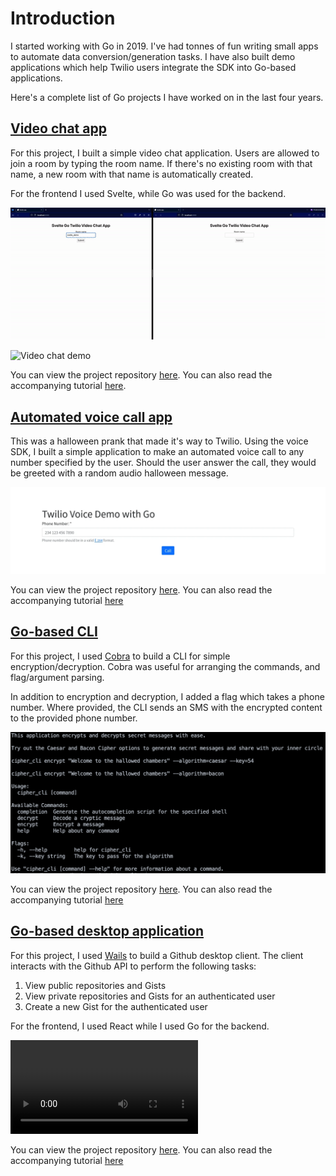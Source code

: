 # Introduction

I started working with Go in 2019. I've had tonnes of fun writing small apps to automate data conversion/generation tasks. I have also built demo applications which help Twilio users integrate the SDK into Go-based applications. 

Here's a complete list of Go projects I have worked on in the last four years. 


## [Video chat app](https://www.twilio.com/blog/use-svelte-and-go-build-video-chat-app)
For this project, I built a simple video chat application. Users are allowed to join a room by typing the room name. If there's no existing room with that name, a new room with that name is automatically created. 

For the frontend I used Svelte, while Go was used for the backend. 

![Video chat demo](svelte_video.gif)

![Video chat demo](https://github.com/ybjozee/Go/assets/2722128/43530b89-a703-42d0-a63b-0dafa5ea09d3)

You can view the project repository [here](https://github.com/ybjozee/Twilio-Video-Demo). You can also read the accompanying tutorial [here](https://www.twilio.com/blog/use-svelte-and-go-build-video-chat-app).


## [Automated voice call app](https://www.twilio.com/blog/make-spooky-automated-calls-halloween-with-twilio-voice-go)
This was a halloween prank that made it's way to Twilio. Using the voice SDK, I built a simple application to make an automated voice call to any number specified by the user. Should the user answer the call, they would be greeted with a random audio halloween message. 

![Application index page](automated_voice_call.webp)

You can view the project repository [here](https://github.com/ybjozee/Twilio-Voice-Demo). You can also read the accompanying tutorial [here](https://www.twilio.com/blog/make-spooky-automated-calls-halloween-with-twilio-voice-go)

## [Go-based CLI](https://www.twilio.com/blog/use-cobra-build-go-powered-clis)
For this project, I used [Cobra](https://cobra.dev/) to build a CLI for simple encryption/decryption. Cobra was useful for arranging the commands, and flag/argument parsing. 

In addition to encryption and decryption, I added a flag which takes a phone number. Where provided, the CLI sends an SMS with the encrypted content to the provided phone number. 

![CLI output](cobra_cli.png)

You can view the project repository [here](https://github.com/ybjozee/Cobra_CLI). You can also read the accompanying tutorial [here](https://www.twilio.com/blog/use-cobra-build-go-powered-clis)


## [Go-based desktop application](https://www.twilio.com/blog/build-cross-platform-desktop-application-go-wails)
For this project, I used [Wails](https://wails.app/) to build a Github desktop client. The client interacts with the Github API to perform the following tasks:

1. View public repositories and Gists
2. View private repositories and Gists for an authenticated user
3. Create a new Gist for the authenticated user

For the frontend, I used React while I used Go for the backend.

<video src="wails.mp4" controls="controls" autoplay>
</video>

You can view the project repository [here](https://github.com/ybjozee/Wails_GitHub_Demo). You can also read the accompanying tutorial [here](https://www.twilio.com/blog/build-cross-platform-desktop-application-go-wails)
